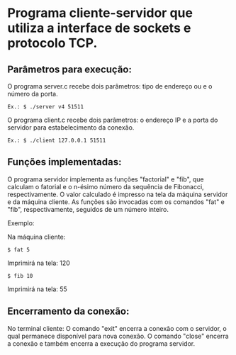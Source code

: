 # Programa cliente-servidor que utiliza a interface de sockets e protocolo TCP.

## Parâmetros para execução:

O programa server.c recebe dois parâmetros: tipo de endereço <v4> ou <v6> e o número da porta.

    Ex.: $ ./server v4 51511
    

O programa client.c recebe dois parâmetros: o endereço IP e a porta do servidor para estabelecimento da conexão.

    Ex.: $ ./client 127.0.0.1 51511

## Funções implementadas:

O programa servidor implementa as funções "factorial" e "fib", que calculam o fatorial e o n-ésimo número da sequência de Fibonacci, respectivamente.
O valor calculado é impresso na tela da máquina servidor e da máquina cliente.
As funções são invocadas com os comandos "fat" e "fib", respectivamente, seguidos de um número inteiro.

Exemplo:

  Na máquina cliente: 
    
    $ fat 5
  Imprimirá na tela: 120
  
    $ fib 10
  Imprimirá na tela: 55
  
## Encerramento da conexão:

No terminal cliente:
O comando "exit" encerra a conexão com o servidor, o qual permanece disponível para nova conexão.
O comando "close" encerra a conexão e também encerra a execução do programa servidor.
